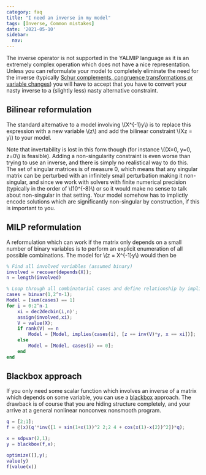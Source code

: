 ```yaml
---
category: faq
title: "I need an inverse in my model"
tags: [Inverse, Common mistakes]
date: '2021-05-10'
sidebar:
  nav:
---
```


The inverse operator is not supported in the YALMIP language as it is an extremely complex operation which does not have a nice representation. Unless you can reformulate your model to completely eliminate the need for the inverse (typically [Schur complements, congruence transformations or variable changes](/badsdps)) you will have to accept that you have to convert your nasty inverse to a (slightly less) nasty alternative constraint.

## Bilinear reformulation

The standard alternative to a model involving \\(X^{-1}y\\) is to replace this expression with a new variable \\(z\\) and add the bilinear constraint \\(Xz = y\\) to your model. 

Note that invertability is lost in this form though (for instance \\((X=0, y=0, z=0\\) is feasible). Adding a non-singularity constraint is even worse than trying to use an inverse, and there is simply no realistical way to do this. The set of singular matrices is of measure 0, which means that any singular matrix can be perturbed with an infinitely small perturbation making it non-singular, and since we work with solvers with finite numerical precision (typically in the order of \\(10^{-8}\\) or so it would make no sense to talk about non-singular in that setting. Your model somehow has to implictly encode solutions which are significantly non-singular by construction, if this is important to you.

## MILP reformulation

A reformulation which can work if the matrix only depends on a small number of binary variables is to perform an explicit enumeration of all possible combinations. The model for \\(z = X^{-1}y\\) would then be

````matlab
% Find all involved variables (assumed binary)
involved = recover(depends(X));
n = length(involved)

% Loop through all combinatorial cases and define relationship by implication
cases = binvar(1,2^n-1);
Model = [sum(cases) == 1]
for i = 0:2^n-1
    xi = dec2decbin(i,n)';
    assign(involved,xi);
    V = value(X);
    if rank(V) == n
        Model = [Model, implies(cases(i), [z == inv(V)*y, x == xi])];
    else
        Model = [Model, cases(i) == 0];
    end
end
````

## Blackbox approach

If you only need some scalar function which involves an inverse of a matrix which depends on some variable, you can use a [blackbox](/command/blackbox) approach. The drawback is of course that you are hiding structure completely, and your arrive at a general nonlinear nonconvex nonsmooth program.

````matlab
q = [2;1];
f = @(x)(q'*inv([1 + sin(1+x(1))^2 2;2 4 + cos(x(1)-x(2))^2])*q);

x = sdpvar(2,1);
y = blackbox(f,x);

optimize([],y);
value(y)
f(value(x))
````


